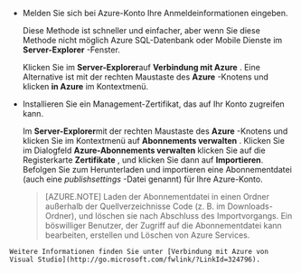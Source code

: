 
   * Melden Sie sich bei Azure-Konto Ihre Anmeldeinformationen eingeben.

     Diese Methode ist schneller und einfacher, aber wenn Sie diese Methode nicht möglich Azure SQL-Datenbank oder Mobile Dienste im **Server-Explorer** -Fenster.

     Klicken Sie im **Server-Explorer**auf **Verbindung mit Azure** . Eine Alternative ist mit der rechten Maustaste des **Azure** -Knotens und klicken **in Azure** im Kontextmenü.

   * Installieren Sie ein Management-Zertifikat, das auf Ihr Konto zugreifen kann.

     Im **Server-Explorer**mit der rechten Maustaste des **Azure** -Knotens und klicken Sie im Kontextmenü auf **Abonnements verwalten** . Klicken Sie im Dialogfeld **Azure-Abonnements verwalten** klicken Sie auf die Registerkarte **Zertifikate** , und klicken Sie dann auf **Importieren**. Befolgen Sie zum Herunterladen und importieren eine Abonnementdatei (auch eine *publishsettings* -Datei genannt) für Ihre Azure-Konto.

     > [AZURE.NOTE] Laden der Abonnementdatei in einen Ordner außerhalb der Quellverzeichnisse Code (z. B. im Downloads-Ordner), und löschen sie nach Abschluss des Importvorgangs. Ein böswilliger Benutzer, der Zugriff auf die Abonnementdatei kann bearbeiten, erstellen und Löschen von Azure Services.

    Weitere Informationen finden Sie unter [Verbindung mit Azure von Visual Studio](http://go.microsoft.com/fwlink/?LinkId=324796).
